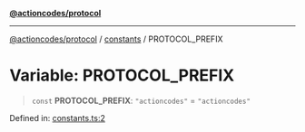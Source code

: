 [**@actioncodes/protocol**](../../README.md)

***

[@actioncodes/protocol](../../modules.md) / [constants](../README.md) / PROTOCOL\_PREFIX

# Variable: PROTOCOL\_PREFIX

> `const` **PROTOCOL\_PREFIX**: `"actioncodes"` = `"actioncodes"`

Defined in: [constants.ts:2](https://github.com/otaprotocol/actioncodes/blob/c724b443a380f5f43ae1dd1ddefb6b90efaa0aa5/src/constants.ts#L2)
